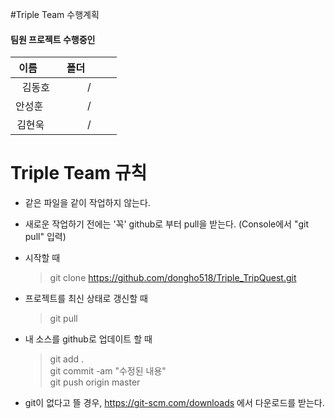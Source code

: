 #Triple Team 수행계획

#### 팀원 프로젝트 수행중인 
| 이름        | 폴더           |
| :-------------: |:-------------:|
|김동호      | / |
| 안성훈      | / |
|김현욱      | / |


# Triple Team 규칙

* 같은 파일을 같이 작업하지 않는다.

* 새로운 작업하기 전에는 '꼭' github로 부터 pull을 받는다. (Console에서 "git pull" 입력)

* 시작할 때
    > git clone https://github.com/dongho518/Triple_TripQuest.git

* 프로젝트를 최신 상태로 갱신할 때
    > git pull

* 내 소스를 github로 업데이트 할 때 <br />
    > git add . <br />
    > git commit -am "수정된 내용" <br />
    > git push origin master

* git이 없다고 뜰 경우, https://git-scm.com/downloads 에서 다운로드를 받는다.
